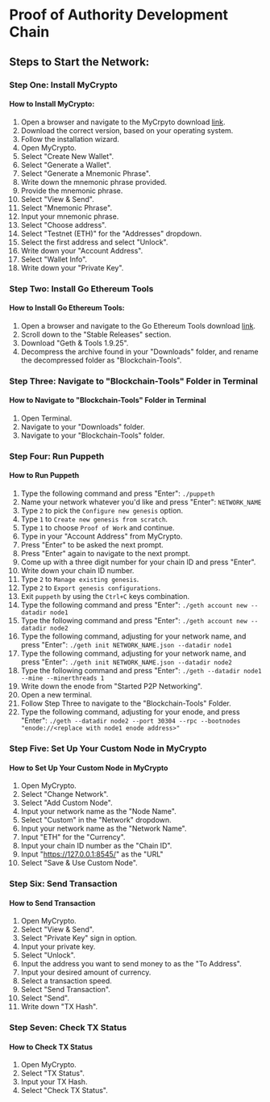 # Proof of Authority Development Chain

## Steps to Start the Network:

### Step One: Install MyCrypto

#### How to Install MyCrypto:
1. Open a browser and navigate to the MyCrpyto download [link](https://download.mycrypto.com).
2. Download the correct version, based on your operating system.
3. Follow the installation wizard.
4. Open MyCrypto.
5. Select "Create New Wallet".
6. Select "Generate a Wallet".
7. Select "Generate a Mnemonic Phrase".
8. Write down the mnemonic phrase provided.
9. Provide the mnemonic phrase.
10. Select "View & Send".
11. Select "Mnemonic Phrase".
12. Input your mnemonic phrase.
13. Select "Choose address".
14. Select "Testnet (ETH)" for the "Addresses" dropdown.
15. Select the first address and select "Unlock".
16. Write down your "Account Address".
17. Select "Wallet Info".
18. Write down your "Private Key".

### Step Two: Install Go Ethereum Tools

#### How to Install Go Ethereum Tools:
1. Open a browser and navigate to the Go Ethereum Tools download [link](https://geth.ethereum.org/downloads).
2. Scroll down to the "Stable Releases" section.
3. Download "Geth & Tools 1.9.25".
4. Decompress the archive found in your "Downloads" folder, and rename the decompressed folder as "Blockchain-Tools".

### Step Three: Navigate to "Blockchain-Tools" Folder in Terminal

#### How to Navigate to "Blockchain-Tools" Folder in Terminal
1. Open Terminal.
2. Navigate to your "Downloads" folder.
3. Navigate to your "Blockchain-Tools" folder.

### Step Four: Run Puppeth

#### How to Run Puppeth
1. Type the following command and press "Enter":
``` ./puppeth ```
2. Name your network whatever you'd like and press "Enter":
``` NETWORK_NAME ```
3. Type `2` to pick the `Configure new genesis` option.
4. Type `1` to `Create new genesis from scratch`.
5. Type `1` to choose `Proof of Work` and continue.
6. Type in your "Account Address" from MyCrypto.
7. Press "Enter" to be asked the next prompt.
8. Press "Enter" again to navigate to the next prompt.
9. Come up with a three digit number for your chain ID and press "Enter".
10. Write down your chain ID number.
11. Type `2` to `Manage existing genesis`.
12. Type `2` to `Export genesis configurations`.
13. Exit `puppeth` by using the `Ctrl+C` keys combination.
14. Type the following command and press "Enter":
```./geth account new --datadir node1```
15. Type the following command and press "Enter":
```./geth account new --datadir node2```
16. Type the following command, adjusting for your network name, and press "Enter":
```./geth init NETWORK_NAME.json --datadir node1```
17. Type the following command, adjusting for your network name, and press "Enter":
```./geth init NETWORK_NAME.json --datadir node2```
18. Type the following command and press "Enter":
```./geth --datadir node1 --mine --minerthreads 1```
19. Write down the enode from "Started P2P Networking".
20. Open a new terminal.
21. Follow Step Three to navigate to the "Blockchain-Tools" Folder.
22. Type the following command, adjusting for your enode, and press "Enter":
```./geth --datadir node2 --port 30304 --rpc --bootnodes "enode://<replace with node1 enode address>"```

### Step Five: Set Up Your Custom Node in MyCrypto

#### How to Set Up Your Custom Node in MyCrypto
1. Open MyCrypto.
2. Select "Change Network".
3. Select "Add Custom Node".
4. Input your network name as the "Node Name".
5. Select "Custom" in the "Network" dropdown.
6. Input your network name as the "Network Name".
7. Input "ETH" for the "Currency".
8. Input your chain ID number as the "Chain ID".
9. Input "https://127.0.0.1:8545/" as the "URL"
10. Select "Save & Use Custom Node".

### Step Six: Send Transaction

#### How to Send Transaction
1. Open MyCrypto.
2. Select "View & Send".
3. Select "Private Key" sign in option.
4. Input your private key.
5. Select "Unlock".
6. Input the address you want to send money to as the "To Address".
7. Input your desired amount of currency.
8. Select a transaction speed.
9. Select "Send Transaction".
10. Select "Send".
11. Write down "TX Hash".

### Step Seven: Check TX Status

#### How to Check TX Status
1. Open MyCrypto.
2. Select "TX Status".
3. Input your TX Hash.
4. Select "Check TX Status".